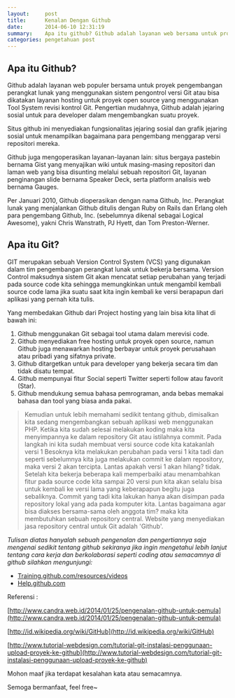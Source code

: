 ```yaml
---
layout:     post
title:      Kenalan Dengan Github
date:       2014-06-10 12:31:19
summary:    Apa itu github? Github adalah layanan web bersama untuk proyek pengembangan perangkat lunak yang menggunakan sistem pengontrol versi Git atau bisa dikatakan layanan hosting untuk proyek open source yang menggunakan Tool  System revisi kontrol Git.
categories: pengetahuan post
---
```


## Apa itu Github?

Github adalah layanan web populer bersama untuk proyek pengembangan perangkat lunak yang menggunakan sistem pengontrol versi Git atau bisa dikatakan layanan hosting untuk proyek open source yang menggunakan Tool System revisi kontrol Git. Pengertian mudahnya, Github adalah jejaring sosial untuk para developer dalam mengembangkan suatu proyek.

Situs github ini menyediakan fungsionalitas jejaring sosial dan grafik jejaring sosial untuk menampilkan bagaimana para pengembang menggarap versi repositori mereka.

Github juga mengoperasikan layanan-layanan lain: situs bergaya pastebin bernama Gist yang menyajikan wiki untuk masing-masing repositori dan laman web yang bisa disunting melalui sebuah repositori Git, layanan penginangan slide bernama Speaker Deck, serta platform analisis web bernama Gauges.

Per Januari 2010, Github dioperasikan dengan nama Github, Inc. 
Perangkat lunak yang menjalankan Github ditulis dengan Ruby on Rails dan Erlang oleh para pengembang Github, Inc. (sebelumnya dikenal sebagai Logical Awesome), yakni Chris Wanstrath, PJ Hyett, dan Tom Preston-Werner.

## Apa itu Git?

GIT merupakan sebuah Version Control System (VCS) yang digunakan dalam tim pengembangan perangkat lunak untuk bekerja bersama. Version Control maksudnya sistem Git akan mencatat setiap perubahan yang terjadi pada source code kita sehingga memungkinkan untuk mengambil kembali source code lama jika suatu saat kita ingin kembali ke versi berapapun dari aplikasi yang pernah kita tulis.

Yang membedakan Github dari Project hosting yang lain bisa kita lihat di bawah ini:

1. Github menggunakan Git sebagai tool utama dalam merevisi code.
2. Github menyediakan free hosting untuk proyek open source, namun Github juga menawarkan hosting berbayar untuk proyek perusahaan atau pribadi yang sifatnya private.
3. Github ditargetkan untuk para developer yang bekerja secara tim dan tidak disatu tempat.
4. Github mempunyai fitur Social seperti  Twitter seperti follow atau favorit (Star).
5. Github mendukung semua bahasa pemrograman, anda bebas memakai bahasa dan tool yang biasa anda pakai.

> Kemudian untuk lebih memahami sedikit tentang github, dimisalkan kita sedang mengembangkan sebuah aplikasi web menggunakan PHP. Ketika kita sudah selesai melakukan koding maka kita menyimpannya ke dalam repository Git atau istilahnya commit. Pada langkah ini kita sudah membuat versi source code kita katakanlah versi 1 Besoknya kita melakukan perubahan pada versi 1 kita tadi dan seperti sebelumnya kita juga melakukan commit ke dalam repository, maka versi 2 akan tercipta. Lantas apakah versi 1 akan hilang? tidak. Setelah kita bekerja beberapa kali memperbaiki atau menambahkan fitur pada source code kita sampai 20 versi pun kita akan selalu bisa untuk kembali ke versi lama yang keberapapun begitu juga sebaliknya. 
Commit yang tadi kita lakukan hanya akan disimpan pada repository lokal yang ada pada komputer kita. Lantas bagaimana agar bisa diakses bersama-sama oleh anggota tim? maka kita membutuhkan sebuah repository central. Website yang menyediakan jasa repository central untuk Git adalah 'Github'. 

*Tulisan diatas hanyalah sebuah pengenalan dan pengertiannya saja mengenai sedikit tentang github sekiranya jika ingin mengetahui lebih lanjut tentang cara kerja dan berkolaborasi seperti coding atau semacamnya di github silahkan mengunjungi:*

* [Training.github.com/resources/videos](https://training.github.com/resources/videos/) 
* [Help.github.com](https://help.github.com/)

Referensi :

[http://www.candra.web.id/2014/01/25/pengenalan-github-untuk-pemula](http://www.candra.web.id/2014/01/25/pengenalan-github-untuk-pemula)

[http://id.wikipedia.org/wiki/GitHub](http://id.wikipedia.org/wiki/GitHub)

[http://www.tutorial-webdesign.com/tutorial-git-instalasi-penggunaan-upload-proyek-ke-github](http://www.tutorial-webdesign.com/tutorial-git-instalasi-penggunaan-upload-proyek-ke-github)

Mohon maaf jika terdapat kesalahan kata atau semacamnya.

Semoga bermanfaat, feel free~

